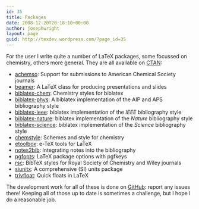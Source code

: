 ```yaml
---
id: 35
title: Packages
date: 2008-12-20T20:18:10+00:00
author: josephwright
layout: page
guid: http://texdev.wordpress.com/?page_id=35
---
```

For the user I write quite a number of LaTeX packages, some focussed on chemistry, others more general. They are all available on <a href="http://www.ctan.org/">CTAN</a>:
<ul>
 	<li><a href="http://ctan.org/pkg/achemso">achemso</a>: Support for submissions to American Chemical Society journals</li>
 	<li><a href="http://ctan.org/pkg/beamer">beamer</a>: A LaTeX class for producing presentations and slides</li>
 	<li><a href="http://ctan.org/pkg/biblatex-chem">biblatex-chem</a>: Chemistry styles for biblatex</li>
 	<li><a href="http://ctan.org/pkg/biblatex-phys">biblatex-phys</a>: A biblatex implementation of the AIP and APS bibliography style</li>
 	<li><a href="http://ctan.org/pkg/biblatex-ieee">biblatex-ieee</a>: biblatex implementation of the <em>IEEE</em> bibliography style</li>
 	<li><a href="http://ctan.org/pkg/biblatex-nature">biblatex-nature</a>: biblatex implementation of the <em>Nature</em> bibliography style</li>
 	<li><a href="http://ctan.org/pkg/biblatex-science">biblatex-science</a>: biblatex implementation of the <em>Science</em> bibliography style</li>
 	<li><a href="http://ctan.org/pkg/chemstyle">chemstyle</a>: Schemes and style for chemistry</li>
 	<li><a href="http://ctan.org/pkg/etoolbox">etoolbox</a>: e-TeX tools for LaTeX</li>
 	<li><a href="http://ctan.org/pkg/notes2bib">notes2bib</a>: Integrating notes into the bibliography</li>
 	<li><a href="http://ctan.org/pkg/pgfopts">pgfopts</a>: LaTeX package options with pgfkeys</li>
 	<li><a href="http://ctan.org/pkg/rsc">rsc</a>: BibTeX styles for Royal Society of Chemistry and Wiley journals</li>
 	<li><a href="http://ctan.org/pkg/siunitx">siunitx</a>: A comprehensive (SI) units package</li>
 	<li><a href="http://ctan.org/pkg/trivfloat">trivfloat</a>: Quick floats in LaTeX</li>
</ul>
The development work for all of these is done on <a href="http://github.com/josephwright">GitHub</a>: report any issues there! Keeping all of those up to date is sometimes a challenge, but I hope I do a reasonable job.